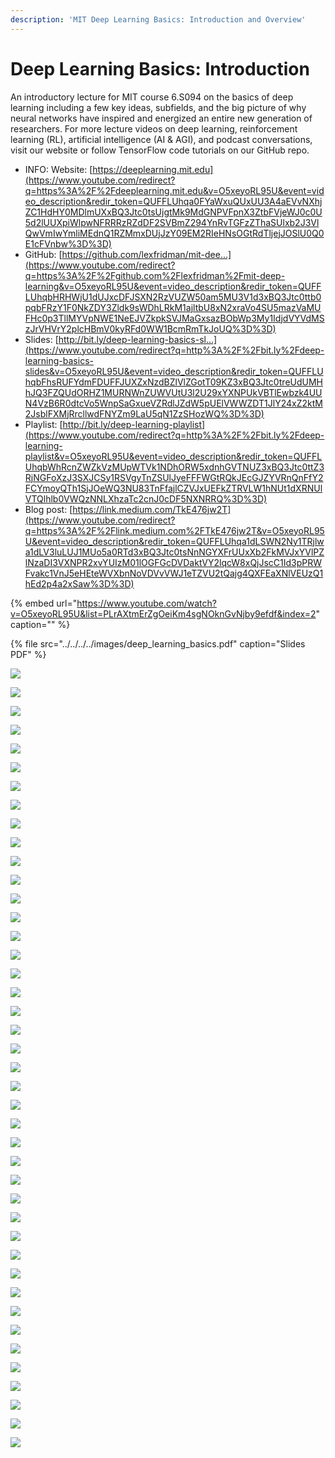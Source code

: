 ```yaml
---
description: 'MIT Deep Learning Basics: Introduction and Overview'
---
```


# Deep Learning Basics: Introduction

An introductory lecture for MIT course 6.S094 on the basics of deep learning including a few key ideas, subfields, and the big picture of why neural networks have inspired and energized an entire new generation of researchers. For more lecture videos on deep learning, reinforcement learning \(RL\), artificial intelligence \(AI & AGI\), and podcast conversations, visit our website or follow TensorFlow code tutorials on our GitHub repo.

* INFO: Website: [https://deeplearning.mit.edu](https://www.youtube.com/redirect?q=https%3A%2F%2Fdeeplearning.mit.edu&v=O5xeyoRL95U&event=video_description&redir_token=QUFFLUhqa0FYaWxuQUxUU3A4aEVvNXhjZC1HdHY0MDlmUXxBQ3Jtc0tsUjgtMk9MdGNPVFpnX3ZtbFVjeWJ0c0U5d2lUUXpiWlpwNFRRRzRZdDF2SVBmZ294YnRvTGFzZThaSUlxb2J3VlQwVmIwYmliMEdnQ1RZMmxDUjJzY09EM2RIeHNsOGtRdTljejJOSlU0Q0E1cFVnbw%3D%3D) 
* GitHub: [https://github.com/lexfridman/mit-dee...](https://www.youtube.com/redirect?q=https%3A%2F%2Fgithub.com%2Flexfridman%2Fmit-deep-learning&v=O5xeyoRL95U&event=video_description&redir_token=QUFFLUhqbHRHWjU1dUJxcDFJSXN2RzVUZW50am5MU3V1d3xBQ3Jtc0ttb0pqbFRzY1F0NkZDY3Zldk9sWDhLRkM1ajltbU8xN2xraVo4SU5mazVaMUFHc0p3TllMYVpNWE1NeEJVZkpkSVJMaGxsazBObWp3My1IdjdVYVdMSzJrVHVrY2plcHBmV0kyRFd0WW1BcmRmTkJoUQ%3D%3D) 
* Slides: [http://bit.ly/deep-learning-basics-sl...](https://www.youtube.com/redirect?q=http%3A%2F%2Fbit.ly%2Fdeep-learning-basics-slides&v=O5xeyoRL95U&event=video_description&redir_token=QUFFLUhqbFhsRUFYdmFDUFFJUXZxNzdBZlVlZGotT09KZ3xBQ3Jtc0treUdUMHhJQ3FZQUdORHZ1MURNWnZUWVUtU3l2U29xYXNPUkVBTlEwbzk4UUN4VzB6R0dtcVo5WnpSaGxueVZRdlJZdW5pUElVWWZDT1JlY24xZ2ktM2JsblFXMjRrcllwdFNYZm9LaU5qN1ZzSHozWQ%3D%3D) 
* Playlist: [http://bit.ly/deep-learning-playlist](https://www.youtube.com/redirect?q=http%3A%2F%2Fbit.ly%2Fdeep-learning-playlist&v=O5xeyoRL95U&event=video_description&redir_token=QUFFLUhqbWhRcnZWZkVzMUpWTVk1NDhORW5xdnhGVTNUZ3xBQ3Jtc0ttZ3RjNGFoXzJ3SXJCSy1RSVgyTnZSUlJyeFFFWGtRQkJEcGJZYVRnQnFfY2FCYmoyQTh1SjJOeWQ3NU83TnFfajlCZVJxUEFkZTRVLW1hNUt1dXRNUlVTQlhlb0VWQzNNLXhzaTc2cnJ0cDF5NXNRRQ%3D%3D) 
* Blog post: [https://link.medium.com/TkE476jw2T](https://www.youtube.com/redirect?q=https%3A%2F%2Flink.medium.com%2FTkE476jw2T&v=O5xeyoRL95U&event=video_description&redir_token=QUFFLUhqa1dLSWN2Ny1TRjlwa1dLV3luLUJ1MUo5a0RTd3xBQ3Jtc0tsNnNGYXFrUUxXb2FkMVJxYVlPZlNzaDI3VXNPR2xvYUIzM01lOGFGcDVDaktVY2lqcW8xQjJscC1Id3pPRWFvakc1VnJ5eHEteWVXbnNoVDVvVWJ1eTZVU2tQajg4QXFEaXNlVEUzQ1hEd2p4a2xSaw%3D%3D)

{% embed url="https://www.youtube.com/watch?v=O5xeyoRL95U&list=PLrAXtmErZgOeiKm4sgNOknGvNjby9efdf&index=2" caption="" %}

{% file src="../../../../images/deep\_learning\_basics.pdf" caption="Slides PDF" %}

![](../../../images/image%20%2852%29.png)

![](../../../images/image%20%2869%29.png)

![](../../../images/image%20%2858%29.png)

![](../../../images/image%20%2833%29.png)

![](../../../images/image%20%2831%29.png)

![](../../../images/image%20%2814%29.png)

![](../../../images/image%20%2837%29.png)

![](../../../images/image%20%2873%29.png)

![](../../../images/image%20%2862%29.png)

![](../../../images/image%20%2844%29.png)

![](../../../images/image%20%2872%29.png)

![](../../../images/image%20%2813%29.png)

![](../../../images/image%20%2866%29.png)

![](../../../images/image%20%2826%29.png)

![](../../../images/image%20%2842%29.png)

![](../../../images/image%20%2881%29.png)

![](../../../images/image%20%2892%29.png)

![](../../../images/image%20%2887%29.png)

![](../../../images/image%20%2851%29.png)

![](../../../images/image%20%2817%29.png)

![](../../../images/image%20%2870%29.png)

![](../../../images/image%20%2879%29.png)

![](../../../images/image%20%2855%29.png)

![](../../../images/image%20%2884%29.png)

![](../../../images/image%20%2875%29.png)

![](../../../images/image%20%2836%29.png)

![](../../../images/image%20%2818%29.png)

![](../../../images/image%20%2834%29.png)

![](../../../images/image%20%2853%29.png)

![](../../../images/image%20%2876%29.png)

![](../../../images/image%20%2893%29.png)

![](../../../images/image%20%2840%29.png)

![](../../../images/image%20%2843%29.png)

![](../../../images/image%20%2825%29.png)

![](../../../images/image%20%2827%29.png)

![](../../../images/image%20%2888%29.png)

![](../../../images/image%20%2820%29.png)

![](../../../images/image%20%2835%29.png)

![](../../../images/image%20%2863%29.png)

![](../../../images/image%20%2822%29.png)

![](../../../images/image%20%2838%29.png)

![](../../../images/image%20%2889%29.png)

